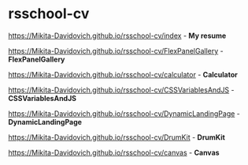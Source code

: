 # rsschool-cv
https://Mikita-Davidovich.github.io/rsschool-cv/index -  **My resume**

https://Mikita-Davidovich.github.io/rsschool-cv/FlexPanelGallery -  **FlexPanelGallery**

https://Mikita-Davidovich.github.io/rsschool-cv/calculator - **Calculator**

https://Mikita-Davidovich.github.io/rsschool-cv/CSSVariablesAndJS - **CSSVariablesAndJS**

https://Mikita-Davidovich.github.io/rsschool-cv/DynamicLandingPage - **DynamicLandingPage**

https://Mikita-Davidovich.github.io/rsschool-cv/DrumKit - **DrumKit**

https://Mikita-Davidovich.github.io/rsschool-cv/canvas - **Canvas**

